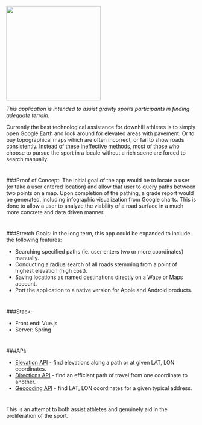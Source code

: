 
<img width="250" src="https://git.zipcode.rocks/J-N000/Potential-Energy/raw/branch/master/Logo/PotentialEnergy.png"></img>


*This application is intended to assist gravity sports participants in finding adequate terrain.*

Currently the best technological assistance for downhill athletes is to simply open Google Earth and look around for elevated areas with pavement. Or to buy topographical maps which are often incorrect, or fail to show roads consistently. Instead of these ineffective methods, most of those who choose to pursue the sport in a locale without a rich scene are forced to search manually.
#

###Proof of Concept:
The initial goal of the app would be to locate a user (or take a user entered location) and allow that user to query paths between two points on a map. Upon completion of the pathing, a grade report would be generated, including infographic visualization from Google charts. This is done to allow a user to analyze the viability of a road surface in a much more concrete and data driven manner. 
#

###Stretch Goals:
In the long term, this app could be expanded to include the following features:

- Searching specified paths (ie. user enters two or more coordinates) manually.
- Conducting a radius search of all roads stemming from a point of highest elevation (high cost).
- Saving locations as named destinations directly on a Waze or Maps account.
- Port the application to a native version for Apple and Android products.
#

###Stack:

- Front end: Vue.js
- Server:    Spring
#

###API: 
- [Elevation API](https://developers.google.com/maps/documentation/elevation/start) - 
    find elevations along a path or at given LAT, LON coordinates.
- [Directions API](https://developers.google.com/maps/documentation/javascript/directions) - 
    find an efficient path of travel from one coordinate to another.
- [Geocoding API](https://developers.google.com/maps/documentation/javascript/geocoding) - 
    find LAT, LON coordinates for a given typical address.      
#

This is an attempt to both assist athletes and genuinely aid in the proliferation of the sport.    
